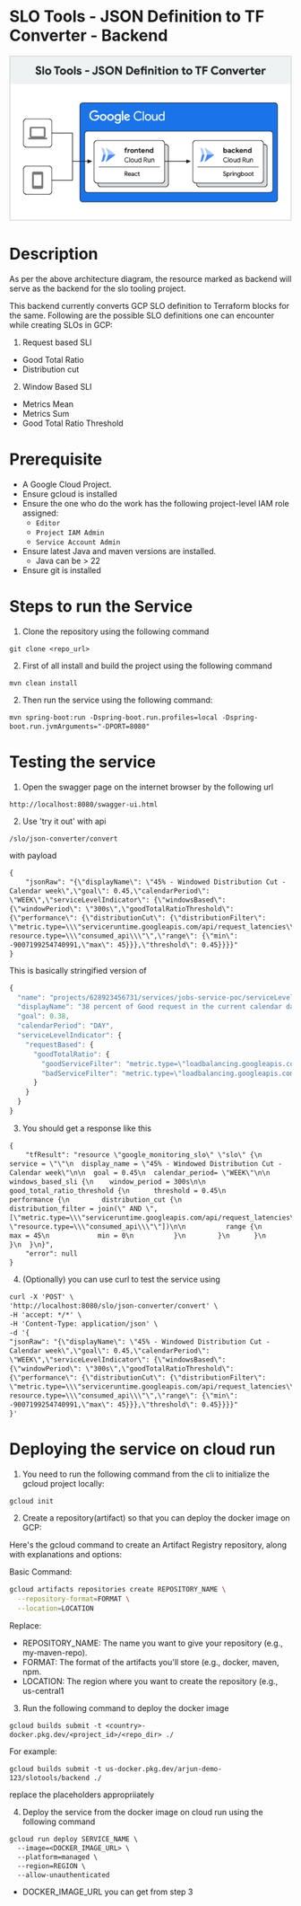 # SLO Tools - JSON Definition to TF Converter - Backend

![Architecture](./images/architecture.png)

# Description

As per the  above architecture diagram, the resource marked as backend will serve as the backend for the slo tooling project.

This backend currently converts GCP SLO definition to Terraform blocks for the same. Following are the possible SLO definitions one can encounter while creating SLOs in GCP:

1. Request based SLI
- Good Total Ratio
- Distribution cut

2. Window Based SLI
- Metrics Mean
- Metrics Sum
- Good Total Ratio Threshold




# Prerequisite

- A Google Cloud Project.
- Ensure gcloud is installed
- Ensure the one who do the work has the following project-level IAM role assigned:
    - `Editor`
    - `Project IAM Admin`
    - `Service Account Admin`
- Ensure latest Java and maven versions are installed.
    - Java can be > 22
- Ensure git is installed

# Steps to run the Service

1. Clone the repository using the following command

```
git clone <repo_url>
```


2. First of all install and build the project using the following command

```
mvn clean install
```
2. Then run the service using the following command:

```
mvn spring-boot:run -Dspring-boot.run.profiles=local -Dspring-boot.run.jvmArguments="-DPORT=8080"
```

# Testing the service

1. Open the swagger page on the internet browser by the following url

```
http://localhost:8080/swagger-ui.html
```

2. Use 'try it out' with api

```
/slo/json-converter/convert
```

with payload

```
{
    "jsonRaw": "{\"displayName\": \"45% - Windowed Distribution Cut - Calendar week\",\"goal\": 0.45,\"calendarPeriod\": \"WEEK\",\"serviceLevelIndicator\": {\"windowsBased\": {\"windowPeriod\": \"300s\",\"goodTotalRatioThreshold\": {\"performance\": {\"distributionCut\": {\"distributionFilter\": \"metric.type=\\\"serviceruntime.googleapis.com/api/request_latencies\\\" resource.type=\\\"consumed_api\\\"\",\"range\": {\"min\": -9007199254740991,\"max\": 45}}},\"threshold\": 0.45}}}}"
}
```

This is basically stringified version of

```javascript
{
  "name": "projects/628923456731/services/jobs-service-poc/serviceLevelObjectives/gdYycqjITAeVVuIS3zWNNQ",
  "displayName": "38 percent of Good request in the current calendar day",
  "goal": 0.38,
  "calendarPeriod": "DAY",
  "serviceLevelIndicator": {
    "requestBased": {
      "goodTotalRatio": {
        "goodServiceFilter": "metric.type=\"loadbalancing.googleapis.com/https/request_count\" resource.type=\"https_lb_rule\" metric.labels.response_code=\"200\" resource.labels.url_map_name=\"sldbxlb\"",
        "badServiceFilter": "metric.type=\"loadbalancing.googleapis.com/https/request_count\" resource.type=\"https_lb_rule\" resource.labels.url_map_name=\"sldbxlb\""
      }
    }
  }
}

```

3. You should get a response like this

```
{
    "tfResult": "resource \"google_monitoring_slo\" \"slo\" {\n  service = \"\"\n  display_name = \"45% - Windowed Distribution Cut - Calendar week\"\n\n  goal = 0.45\n  calendar_period= \"WEEK\"\n\n  windows_based_sli {\n    window_period = 300s\n\n    good_total_ratio_threshold {\n      threshold = 0.45\n      performance {\n        distribution_cut {\n          distribution_filter = join(\" AND \", [\"metric.type=\\\"serviceruntime.googleapis.com/api/request_latencies\\\"\", \"resource.type=\\\"consumed_api\\\"\"])\n\n          range {\n            max = 45\n            min = 0\n          }\n        }\n      }\n    }\n  }\n}",
    "error": null
}
```

4. (Optionally) you can use curl to test the service using

```
curl -X 'POST' \
'http://localhost:8080/slo/json-converter/convert' \
-H 'accept: */*' \
-H 'Content-Type: application/json' \
-d '{
"jsonRaw": "{\"displayName\": \"45% - Windowed Distribution Cut - Calendar week\",\"goal\": 0.45,\"calendarPeriod\": \"WEEK\",\"serviceLevelIndicator\": {\"windowsBased\": {\"windowPeriod\": \"300s\",\"goodTotalRatioThreshold\": {\"performance\": {\"distributionCut\": {\"distributionFilter\": \"metric.type=\\\"serviceruntime.googleapis.com/api/request_latencies\\\" resource.type=\\\"consumed_api\\\"\",\"range\": {\"min\": -9007199254740991,\"max\": 45}}},\"threshold\": 0.45}}}}"
}'
```

# Deploying the service on cloud run

1. You need to run the following command from the cli to initialize the gcloud project locally:

```
gcloud init
```

2. Create a repository(artifact) so that you can deploy the docker image on GCP:

Here's the gcloud command to create an Artifact Registry repository, along with explanations and options:

Basic Command:

```Bash
gcloud artifacts repositories create REPOSITORY_NAME \
  --repository-format=FORMAT \
  --location=LOCATION 
```

Replace:

- REPOSITORY_NAME: The name you want to give your repository (e.g., my-maven-repo).
- FORMAT: The format of the artifacts you'll store (e.g., docker, maven, npm.
- LOCATION: The region where you want to create the repository (e.g., us-central1

3. Run the following command to deploy the docker image

```
gcloud builds submit -t <country>-docker.pkg.dev/<project_id>/<repo_dir> ./
```

For example:

```
gcloud builds submit -t us-docker.pkg.dev/arjun-demo-123/slotools/backend ./
```
replace the placeholders appropriiately

4. Deploy the service from the docker image on cloud run using the following command

```
gcloud run deploy SERVICE_NAME \
  --image=<DOCKER_IMAGE_URL> \
  --platform=managed \
  --region=REGION \
  --allow-unauthenticated
```
- DOCKER_IMAGE_URL you can get from step 3









